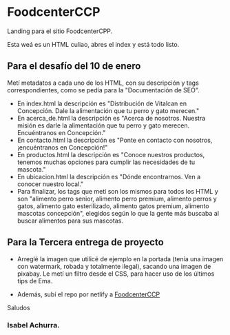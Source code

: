 # FoodcenterCCP

Landing para el sitio FoodcenterCPP.

Esta weá es un HTML culiao, abres el index y está todo listo.

## Para el desafío del 10 de enero

Metí metadatos a cada uno de los HTML, con su descripción y tags correspondientes, como se pedía para la "Documentación de SEO".

- En index.html la descripción es "Distribución de Vitalcan en Concepción. Dale la alimentación que tu perro y gato merecen."
- En acerca_de.html la descripción es "Acerca de nosotros. Nuestra misión es darle la alimentación que tu perro y gato merecen. Encuéntranos en Concepción."
- En contacto.html la descripción es "Ponte en contacto con nosotros, ¡encuéntranos en Concepción!"
- En productos.html la descripción es "Conoce nuestros productos, tenemos muchas opciones para cumplir las necesidades de tu mascota."
- En ubicacion.html la descripción es "Dónde encontrarnos. Ven a conocer nuestro local."
- Para finalizar, los tags que metí son los mismos para todos los HTML y son "alimento perro senior, alimento perro premium, alimento perros y gatos, alimento gato esterilizado, alimento gatos premium, alimento mascotas concepción", elegidos según lo que la gente más buscaba al buscar alimentos para sus mascotas.

## Para la Tercera entrega de proyecto

- Arreglé la imagen que utilicé de ejemplo en la portada (tenía una imagen con watermark, robada y totalmente ilegal), sacando una imagen de pixabay. Le metí un filtro desde el CSS, para hacer uso de los últimos tips de Ema.

- Además, subí el repo por netlify a [FoodcenterCCP](https://www.foodcenterccp.cl)

Saludos

### Isabel Achurra.
